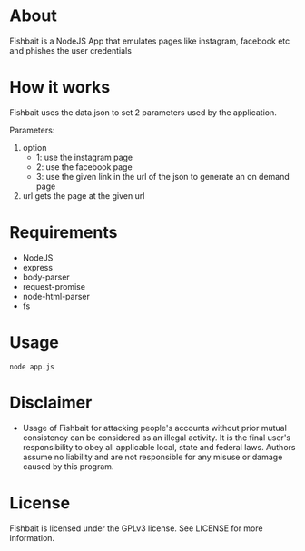 # About

Fishbait is a NodeJS App that emulates pages like instagram, facebook etc and phishes the user credentials

# How it works

Fishbait uses the data.json to set 2 parameters used by the application.

Parameters:

1. option
    - 1: use the instagram page
    - 2: use the facebook page
    - 3: use the given link in the url of the json to generate an on demand page
2. url gets the page at the given url

# Requirements

- NodeJS
- express
- body-parser
- request-promise
- node-html-parser
- fs

# Usage

`node app.js`

# Disclaimer
* Usage of Fishbait for attacking people's accounts without prior mutual consistency can be considered as an illegal activity. It is the final user's responsibility to obey all applicable local, state and federal laws. Authors assume no liability and are not responsible for any misuse or damage caused by this program.

# License

Fishbait is licensed under the GPLv3 license. See LICENSE for more information.

